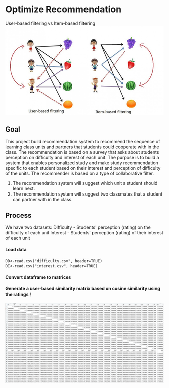 # Optimize Recommendation

User-based filtering vs Item-based filtering
![github](https://github.com/ab4499/Optimize_Recommendation/blob/master/Table%26Graph/item_based_filltering.jpeg "github")

## Goal
This project build recommendation system to recommend the sequence of learning class units and partners that students could cooperate with in the class. The recommendation is based on a survey that asks about students perception on difficulty and interest of each unit. The purpose is to build a system that enables personalized study and make study recommendation specific to each student based on their interest and perception of difficulty of the units. The recommender is based on a type of collaborative filter. 
1) The recommendation system will suggest which unit a student should learn next. 
2) The recommendation system will suggest two classmates that a student can partner with in the class.

## Process
We have two datasets:
Difficulty - Students' perception (rating) on the difficulty of each unit
Interest - Students' perception (rating) of their interest of each unit

#### Load data
    DD<-read.csv("difficulty.csv", header=TRUE)
    DI<-read.csv("interest.csv", header=TRUE)
#### Convert dataframe to matrices

#### Generate a user-based similarity matrix based on cosine similarity using the ratings！
![github](https://github.com/ab4499/Optimize_Recommendation/blob/master/Table%26Graph/I.SIM.png "github")
